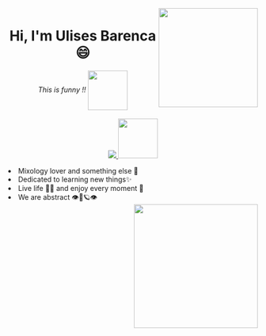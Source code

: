 <img align='right' src='https://user-images.githubusercontent.com/5713670/87202985-820dcb80-c2b6-11ea-9f56-7ec461c497c3.gif' width='200'>

<h1 align="center"> Hi, I'm Ulises Barenca 😄 </h1> 
 
<div align="center"> 

  <i> This is funny !! <img align='center' src='https://user-images.githubusercontent.com/43510347/130738937-66ecb69b-d938-49e3-abc7-4f84bd02caee.png' width='80'>
</i><br><br>
  <a href="https://img.shields.io/github/followers/cbarenca10?style=social" ><img src="https://img.shields.io/github/followers/cbarenca10?style=social" /> </a> 
  <a href="https://www.linkedin.com/in/cristian-ulises-barenca-sotelo-50ba03183/" ><img src="https://img.shields.io/badge/LinkedIn-0077B5?style=for-the-badge&logo=linkedin&logoColor=white" width='80'/> </a> <br>
 
  <div align="left"> 
      <div>
        <li> Mixology lover and something else 🥃</li>
        <li> Dedicated to learning new things✨  </li>
        <li> Live life 🤘🏼 and enjoy every moment 🌴 </li>
        <li> We are abstract 👁️🤯🪐👁️</li>
      </div>
  </div>
  
</div>

<img align='right' src='https://user-images.githubusercontent.com/43510347/130749124-2de73838-76f2-4045-97a9-39c20a66753a.gif' width='250'>
